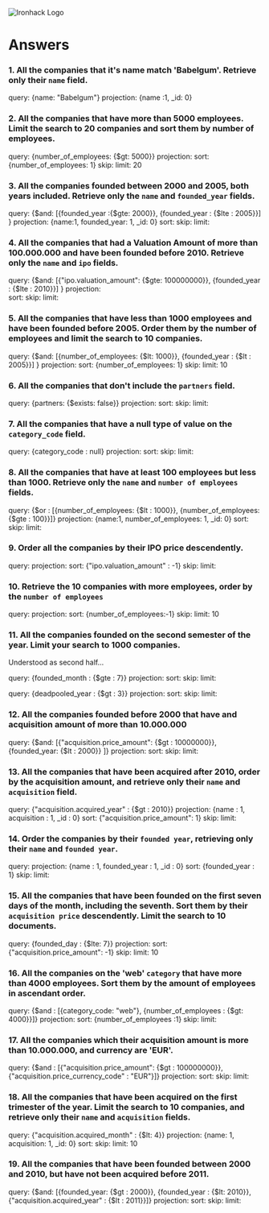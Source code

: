 ![Ironhack Logo](https://i.imgur.com/1QgrNNw.png)

# Answers

### 1. All the companies that it's name match 'Babelgum'. Retrieve only their `name` field.

<!-- Your Code Goes Here -->
query: {name: "Babelgum"}
projection: {name :1, _id: 0}

### 2. All the companies that have more than 5000 employees. Limit the search to 20 companies and sort them by **number of employees**.

<!-- Your Code Goes Here -->
query: {number_of_employees: {$gt: 5000}}
projection: 
sort: {number_of_employees: 1}
skip: 
limit: 20

### 3. All the companies founded between 2000 and 2005, both years included. Retrieve only the `name` and `founded_year` fields.

<!-- Your Code Goes Here -->
query: {$and: [{founded_year :{$gte: 2000}}, {founded_year : {$lte : 2005}}] }
projection: {name:1, founded_year: 1, _id: 0}
sort: 
skip: 
limit: 

### 4. All the companies that had a Valuation Amount of more than 100.000.000 and have been founded before 2010. Retrieve only the `name` and `ipo` fields.

<!-- Your Code Goes Here -->
query: {$and: [{"ipo.valuation_amount": {$gte: 100000000}}, {founded_year : {$lte : 2010}}] }
projection:   
sort: 
skip: 
limit: 

### 5. All the companies that have less than 1000 employees and have been founded before 2005. Order them by the number of employees and limit the search to 10 companies.

<!-- Your Code Goes Here -->
query: {$and: [{number_of_employees: {$lt: 1000}}, {founded_year : {$lt : 2005}}] }
projection: 
sort: {number_of_employees: 1}
skip: 
limit: 10

### 6. All the companies that don't include the `partners` field.

<!-- Your Code Goes Here -->
query: {partners: {$exists: false}}
projection: 
sort: 
skip: 
limit: 

### 7. All the companies that have a null type of value on the `category_code` field.

<!-- Your Code Goes Here -->
query: {category_code : null}
projection: 
sort: 
skip: 
limit: 

### 8. All the companies that have at least 100 employees but less than 1000. Retrieve only the `name` and `number of employees` fields.

<!-- Your Code Goes Here -->
query: {$or : [{number_of_employees: {$lt : 1000}}, {number_of_employees: {$gte : 100}}]}
projection: {name:1, number_of_employees: 1, _id: 0}
sort: 
skip: 
limit: 

### 9. Order all the companies by their IPO price descendently.

<!-- Your Code Goes Here -->
query: 
projection: 
sort: {"ipo.valuation_amount" : -1}
skip: 
limit: 

### 10. Retrieve the 10 companies with more employees, order by the `number of employees`

<!-- Your Code Goes Here -->
query: 
projection: 
sort: {number_of_employees:-1}
skip: 
limit: 10

### 11. All the companies founded on the second semester of the year. Limit your search to 1000 companies.
<!-- Your Code Goes Here -->
Understood as second half...

query: {founded_month : {$gte : 7}}
projection: 
sort: 
skip: 
limit: 

<!-- ### 12. All the companies that have been 'deadpooled' after the third year. -->

<!-- Your Code Goes Here -->
query: {deadpooled_year : {$gt : 3}}
projection: 
sort: 
skip: 
limit: 

### 12. All the companies founded before 2000 that have and acquisition amount of more than 10.000.000

<!-- Your Code Goes Here -->
query: {$and: [{"acquisition.price_amount": {$gt : 10000000}}, {founded_year: {$lt : 2000}} ]}
projection: 
sort: 
skip: 
limit: 

### 13. All the companies that have been acquired after 2010, order by the acquisition amount, and retrieve only their `name` and `acquisition` field.

<!-- Your Code Goes Here -->
query: {"acquisition.acquired_year" : {$gt : 2010}}
projection: {name : 1, acquisition : 1, _id : 0}
sort: {"acquisition.price_amount": 1}
skip: 
limit: 

### 14. Order the companies by their `founded year`, retrieving only their `name` and `founded year`.

<!-- Your Code Goes Here -->
query: 
projection: {name : 1, founded_year : 1, _id : 0}
sort: {founded_year : 1}
skip: 
limit: 

### 15. All the companies that have been founded on the first seven days of the month, including the seventh. Sort them by their `acquisition price` descendently. Limit the search to 10 documents.

<!-- Your Code Goes Here -->
query: {founded_day : {$lte: 7}}
projection: 
sort: {"acquisition.price_amount": -1}
skip: 
limit: 10

### 16. All the companies on the 'web' `category` that have more than 4000 employees. Sort them by the amount of employees in ascendant order.

<!-- Your Code Goes Here -->
query: {$and : [{category_code: "web"}, {number_of_employees : {$gt: 4000}}]}
projection: 
sort: {number_of_employees :1}
skip: 
limit: 

### 17. All the companies which their acquisition amount is more than 10.000.000, and currency are 'EUR'.

<!-- Your Code Goes Here -->
query:   {$and : [{"acquisition.price_amount": {$gt : 100000000}}, {"acquisition.price_currency_code" : "EUR"}]}
projection: 
sort: 
skip: 
limit: 

### 18. All the companies that have been acquired on the first trimester of the year. Limit the search to 10 companies, and retrieve only their `name` and `acquisition` fields.

<!-- Your Code Goes Here -->
query: {"acquisition.acquired_month" : {$lt: 4}}
projection: {name: 1, acquisition: 1, _id: 0}
sort: 
skip: 
limit: 10

### 19. All the companies that have been founded between 2000 and 2010, but have not been acquired before 2011.

<!-- Your Code Goes Here -->
query: {$and: [{founded_year: {$gt : 2000}}, {founded_year : {$lt: 2010}}, {"acquisition.acquired_year" : {$lt : 2011}}]}
projection: 
sort: 
skip: 
limit: 
